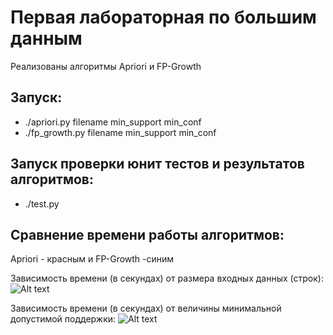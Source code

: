 # Первая лабораторная по большим данным
Реализованы алгоритмы Apriori и FP-Growth

## Запуск:

* ./apriori.py filename min_support min_conf
* ./fp_growth.py filename min_support min_conf

## Запуск проверки юнит тестов и результатов алгоритмов:

* ./test.py

## Сравнение времени работы алгоритмов:

Apriori - красным и FP-Growth -синим

Зависимость времени (в секундах) от размера входных данных (строк):
![Alt text](https://cloud.githubusercontent.com/assets/8218840/26249805/fb54e73a-3cb8-11e7-8330-f4296c6b6d58.png)

Зависимость времени (в секундах) от величины минимальной допустимой поддержки:
![Alt text](https://cloud.githubusercontent.com/assets/8218840/26249804/fb455b94-3cb8-11e7-9460-0fdcff2c6359.png)
